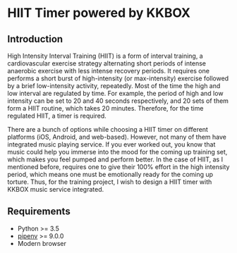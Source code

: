 # HIIT Timer powered by KKBOX

## Introduction

High Intensity Interval Training (HIIT) is a form of interval training,
a cardiovascular exercise strategy alternating short periods of intense anaerobic exercise with less intense recovery periods.
It requires one performs a short burst of high-intensity (or max-intensity) exercise followed by a brief low-intensity activity,
repeatedly. Most of the time the high and low interval are regulated by time.
For example, the period of high and low intensity can be set to 20 and 40 seconds respectively,
and 20 sets of them form a HIIT routine, which takes 20 minutes. Therefore, for the time regulated HIIT, a timer is required.

There are a bunch of options while choosing a HIIT timer on different platforms (iOS, Android, and web-based).
However, not many of them have integrated music playing service.
If you ever worked out, you know that music could help you immerse into the mood for the coming up training set,
which makes you feel pumped and perform better. In the case of HIIT, as I mentioned before,
requires one to give their 100% effort in the high intensity period,
which means one must be emotionally ready for the coming up torture.
Thus, for the training project, I wish to design a HIIT timer with KKBOX music service integrated.

## Requirements

* Python >= 3.5
* [pipenv](https://github.com/pypa/pipenv) >= 9.0.0
* Modern browser
